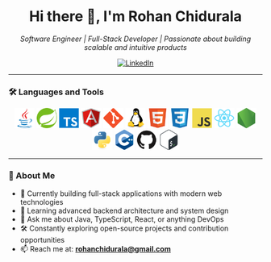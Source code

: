 <h1 align="center">Hi there 👋, I'm Rohan Chidurala</h1>
<p align="center">
  <em>Software Engineer | Full-Stack Developer | Passionate about building scalable and intuitive products</em>
</p>

<p align="center">
  <a href="https://www.linkedin.com/in/rohan-chidurala/" target="_blank">
    <img src="https://img.shields.io/badge/LinkedIn-Rohan%20Chidurala-blue?style=flat-square&logo=linkedin" alt="LinkedIn" />
  </a>
</p>

---

### 🛠️ Languages and Tools

<p align="center">
  <img src="https://raw.githubusercontent.com/devicons/devicon/master/icons/java/java-original.svg" alt="Java" width="40" height="40"/>
  <img src="https://raw.githubusercontent.com/devicons/devicon/master/icons/spring/spring-original.svg" alt="Spring" width="40" height="40"/>
  <img src="https://raw.githubusercontent.com/devicons/devicon/master/icons/typescript/typescript-original.svg" alt="TypeScript" width="40" height="40"/>
  <img src="https://raw.githubusercontent.com/devicons/devicon/master/icons/angularjs/angularjs-original.svg" alt="Angular" width="40" height="40"/>
  <img src="https://raw.githubusercontent.com/devicons/devicon/master/icons/git/git-original.svg" alt="Git" width="40" height="40"/>
  <img src="https://raw.githubusercontent.com/devicons/devicon/master/icons/linux/linux-original.svg" alt="Linux" width="40" height="40"/>
  <img src="https://raw.githubusercontent.com/devicons/devicon/master/icons/html5/html5-original.svg" alt="HTML5" width="40" height="40"/>
  <img src="https://raw.githubusercontent.com/devicons/devicon/master/icons/css3/css3-original.svg" alt="CSS3" width="40" height="40"/>
  <img src="https://raw.githubusercontent.com/devicons/devicon/master/icons/javascript/javascript-original.svg" alt="JavaScript" width="40" height="40"/>
  <img src="https://raw.githubusercontent.com/devicons/devicon/master/icons/react/react-original.svg" alt="React" width="40" height="40"/>
  <img src="https://raw.githubusercontent.com/devicons/devicon/master/icons/nodejs/nodejs-original.svg" alt="Node.js" width="40" height="40"/>
  <img src="https://raw.githubusercontent.com/devicons/devicon/master/icons/python/python-original.svg" alt="Python" width="40" height="40"/>
  <img src="https://raw.githubusercontent.com/devicons/devicon/master/icons/cplusplus/cplusplus-original.svg" alt="C++" width="40" height="40"/>
  <img src="https://raw.githubusercontent.com/devicons/devicon/master/icons/github/github-original.svg" alt="GitHub" width="40" height="40"/>
  <img src="https://raw.githubusercontent.com/devicons/devicon/master/icons/bash/bash-original.svg" alt="Bash" width="40" height="40"/>
</p>

---

### 🚀 About Me

- 🔭 Currently building full-stack applications with modern web technologies  
- 🌱 Learning advanced backend architecture and system design  
- 💬 Ask me about Java, TypeScript, React, or anything DevOps  
- 🛠 Constantly exploring open-source projects and contribution opportunities  
- 📫 Reach me at: **rohanchidurala@gmail.com**
